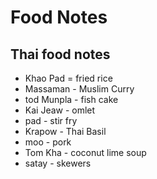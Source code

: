 # Food Notes

## Thai food notes
- Khao Pad = fried rice
- Massaman - Muslim Curry
- tod Munpla - fish cake
- Kai Jeaw - omlet
- pad - stir fry
- Krapow - Thai Basil
- moo - pork
- Tom Kha - coconut lime soup
- satay - skewers
